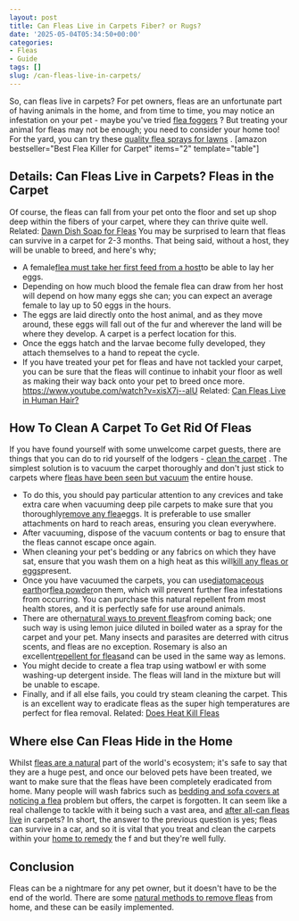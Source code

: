 ```yaml
---
layout: post
title: Can Fleas Live in Carpets Fiber? or Rugs?
date: '2025-05-04T05:34:50+00:00'
categories:
- Fleas
- Guide
tags: []
slug: /can-fleas-live-in-carpets/
---
```


So, can fleas live in carpets? For pet owners, fleas are an unfortunate part of having animals in the home, and from time to time, you may notice an infestation on your pet - maybe you've tried
[flea foggers](https://pestpolicy.com/best-fogger-for-fleas/)
?
But treating your animal for fleas may not be enough; you need to consider your home too! For the yard, you can try these
[quality flea sprays for lawns](https://pestpolicy.com/best-flea-spray-for-yard/)
.
[amazon bestseller="Best Flea Killer for Carpet" items="2" template="table"]
## Details: Can Fleas Live in Carpets? Fleas in the Carpet
Of course, the fleas can fall from your pet onto the floor and set up shop deep within the fibers of your carpet, where they can thrive quite well.
Related:
[Dawn Dish Soap for Fleas](https://pestpolicy.com/dawn-dish-soap-for-fleas/)
You may be surprised to learn that fleas can survive in a carpet for 2-3 months. That being said, without a host, they will be unable to breed, and here's why;
- A female[flea must take her first feed from a host](https://pestpolicy.com/how-long-do-fleas-live-on-humans/)to be able to lay her eggs.
- Depending on how much blood the female flea can draw from her host will depend on how many eggs she can; you can expect an average female to lay up to 50 eggs in the hours.
- The eggs are laid directly onto the host animal, and as they move around, these eggs will fall out of the fur and wherever the land will be where they develop. A carpet is a perfect location for this.
- Once the eggs hatch and the larvae become fully developed, they attach themselves to a hand to repeat the cycle.
- If you have treated your pet for fleas and have not tackled your carpet, you can be sure that the fleas will continue to inhabit your floor as well as making their way back onto your pet to breed once more.
https://www.youtube.com/watch?v=xisX7j--alU
Related:
[Can Fleas Live in Human Hair?](https://pestpolicy.com/can-fleas-live-in-human-hair/)
## How To Clean A Carpet To Get Rid Of Fleas
If you have found yourself with some unwelcome carpet guests, there are things that you can do to rid yourself of the lodgers -
[clean the carpet](https://www.wikihow.com/Get-Rid-of-Fleas-in-Carpets)
.
The simplest solution is to vacuum the carpet thoroughly and don't just stick to carpets where
[fleas have been seen but vacuum](https://pestpolicy.com/best-vacuum-for-fleas/)
the entire house.
- To do this, you should pay particular attention to any crevices and take extra care when vacuuming deep pile carpets to make sure that you thoroughly[remove any flea](https://pestpolicy.com/does-salt-kill-fleas/)eggs. It is preferable to use smaller attachments on hard to reach areas, ensuring you clean everywhere.
- After vacuuming, dispose of the vacuum contents or bag to ensure that the fleas cannot escape once again.
- When cleaning your pet's bedding or any fabrics on which they have sat, ensure that you wash them on a high heat as this will[kill any fleas or eggs](https://pestpolicy.com/how-to-kill-flea-eggs/)present.
- Once you have vacuumed the carpets, you can use[diatomaceous earth](https://pestpolicy.com/diatomaceous-earth/)or[flea powder](https://pestpolicy.com/best-flea-carpet-powder/)on them, which will prevent further flea infestations from occurring. You can purchase this natural repellent from most health stores, and it is perfectly safe for use around animals.
- There are other[natural ways to prevent fleas](https://pestpolicy.com/does-baking-soda-kill-fleas/)from coming back; one such way is using lemon juice diluted in boiled water as a spray for the carpet and your pet. Many insects and parasites are deterred with citrus scents, and fleas are no exception. Rosemary is also an excellent[repellent for fleas](https://pestpolicy.com/flea-repellent-for-humans/)and can be used in the same way as lemons.
- You might decide to create a flea trap using watbowl er with some washing-up detergent inside. The fleas will land in the mixture but will be unable to escape.
- Finally, and if all else fails, you could try steam cleaning the carpet. This is an excellent way to eradicate fleas as the super high temperatures are perfect for flea removal.
Related:
[Does Heat Kill Fleas](https://pestpolicy.com/does-the-dryer-kill-fleas/)
## Where else Can Fleas Hide in the Home
Whilst
[fleas are a natural](https://pestpolicy.com/diatomaceous-earth-for-fleas-on-cats/)
part of the world's ecosystem; it's safe to say that they are a huge pest, and once our beloved pets have been treated, we want to make sure that the fleas have been completely eradicated from home.
Many people will wash fabrics such as
[bedding and sofa covers at noticing a flea](https://pestpolicy.com/how-to-get-rid-of-fleas-on-clothes-and-bedding/)
problem but offers, the carpet is forgotten. It can seem like a real challenge to tackle with it being such a vast area, and
[after all-can fleas live](https://pestpolicy.com/can-fleas-live-on-clothes/)
in carpets?
In short, the answer to the previous question is yes; fleas can survive in a car, and so it is vital that you treat and clean the carpets within your
[home to remedy](https://pestpolicy.com/home-remedies-for-fleas/)
the f and but they're well fully.
## Conclusion
Fleas can be a nightmare for any pet owner, but it doesn't have to be the end of the world. There are some
[natural methods to remove fleas](https://pestpolicy.com/does-apple-cider-vinegar-kill-fleas/)
from home, and these can be easily implemented.
